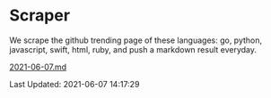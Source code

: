 # Scraper

We scrape the github trending page of these languages: go, python, javascript, swift, html, ruby, and push a markdown result everyday.

[2021-06-07.md](https://github.com/henson/Scraper/blob/master/2021-06-07.md)

Last Updated: 2021-06-07 14:17:29